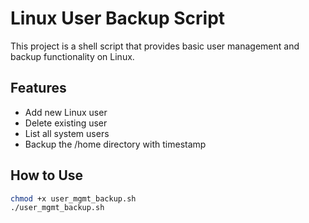 # Linux User Backup Script

This project is a shell script that provides basic user management and backup functionality on Linux.

## Features

- Add new Linux user
- Delete existing user
- List all system users
- Backup the /home directory with timestamp

## How to Use

```bash
chmod +x user_mgmt_backup.sh
./user_mgmt_backup.sh
